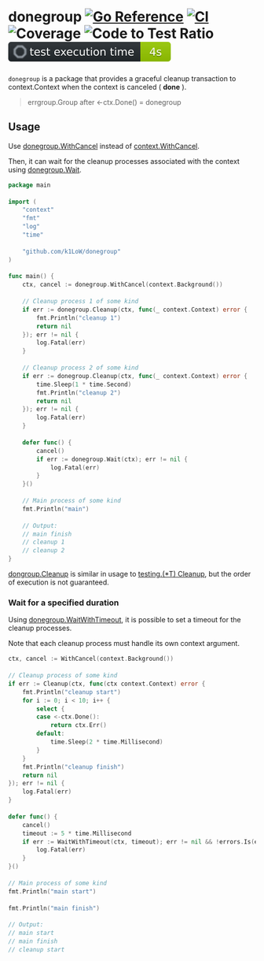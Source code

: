 # donegroup [![Go Reference](https://pkg.go.dev/badge/github.com/k1LoW/donegroup.svg)](https://pkg.go.dev/github.com/k1LoW/donegroup) [![CI](https://github.com/k1LoW/donegroup/actions/workflows/ci.yml/badge.svg)](https://github.com/k1LoW/donegroup/actions/workflows/ci.yml) ![Coverage](https://raw.githubusercontent.com/k1LoW/octocovs/main/badges/k1LoW/donegroup/coverage.svg) ![Code to Test Ratio](https://raw.githubusercontent.com/k1LoW/octocovs/main/badges/k1LoW/donegroup/ratio.svg) ![Test Execution Time](https://raw.githubusercontent.com/k1LoW/octocovs/main/badges/k1LoW/donegroup/time.svg)

`donegroup` is a package that provides a graceful cleanup transaction to context.Context when the context is canceled ( **done** ).

> errgroup.Group after <-ctx.Done() = donegroup

## Usage

Use [donegroup.WithCancel](https://pkg.go.dev/github.com/k1LoW/donegroup#WithCancel) instead of [context.WithCancel](https://pkg.go.dev/context#WithCancel).

Then, it can wait for the cleanup processes associated with the context using [donegroup.Wait](https://pkg.go.dev/github.com/k1LoW/donegroup#Wait).

```go
package main

import (
	"context"
	"fmt"
	"log"
	"time"

	"github.com/k1LoW/donegroup"
)

func main() {
	ctx, cancel := donegroup.WithCancel(context.Background())

	// Cleanup process 1 of some kind
	if err := donegroup.Cleanup(ctx, func(_ context.Context) error {
		fmt.Println("cleanup 1")
		return nil
	}); err != nil {
		log.Fatal(err)
	}

	// Cleanup process 2 of some kind
	if err := donegroup.Cleanup(ctx, func(_ context.Context) error {
		time.Sleep(1 * time.Second)
		fmt.Println("cleanup 2")
		return nil
	}); err != nil {
		log.Fatal(err)
	}

	defer func() {
		cancel()
		if err := donegroup.Wait(ctx); err != nil {
			log.Fatal(err)
		}
	}()

	// Main process of some kind
	fmt.Println("main")

	// Output:
	// main finish
	// cleanup 1
	// cleanup 2
}
```

[dongroup.Cleanup](https://pkg.go.dev/github.com/k1LoW/donegroup#Cleanup) is similar in usage to [testing.(*T) Cleanup](https://pkg.go.dev/testing#T.Cleanup), but the order of execution is not guaranteed.

### Wait for a specified duration

Using [donegroup.WaitWithTimeout](https://pkg.go.dev/github.com/k1LoW/donegroup#WaitWithTimeout), it is possible to set a timeout for the cleanup processes.

Note that each cleanup process must handle its own context argument.

```go
ctx, cancel := WithCancel(context.Background())

// Cleanup process of some kind
if err := Cleanup(ctx, func(ctx context.Context) error {
	fmt.Println("cleanup start")
	for i := 0; i < 10; i++ {
		select {
		case <-ctx.Done():
			return ctx.Err()
		default:
			time.Sleep(2 * time.Millisecond)
		}
	}
	fmt.Println("cleanup finish")
	return nil
}); err != nil {
	log.Fatal(err)
}

defer func() {
	cancel()
	timeout := 5 * time.Millisecond
	if err := WaitWithTimeout(ctx, timeout); err != nil && !errors.Is(err, context.DeadlineExceeded) {
		log.Fatal(err)
	}
}()

// Main process of some kind
fmt.Println("main start")

fmt.Println("main finish")

// Output:
// main start
// main finish
// cleanup start
```

